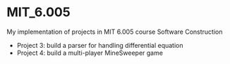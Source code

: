 # MIT_6.005
My implementation of projects in MIT 6.005 course Software Construction

- Project 3: build a parser for handling differential equation
- Project 4: build a multi-player MineSweeper game
